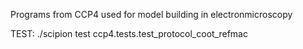 Programs from CCP4 used for model building in electronmicroscopy

TEST:
./scipion test ccp4.tests.test_protocol_coot_refmac
